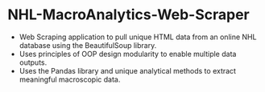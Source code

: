 # NHL-MacroAnalytics-Web-Scraper

- Web Scraping application to pull unique HTML data from an online NHL database using the BeautifulSoup library.
- Uses principles of OOP design modularity to enable multiple data outputs.
- Uses the Pandas library and unique analytical methods to extract meaningful macroscopic data.

